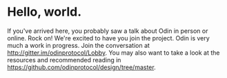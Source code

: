 # Hello, world.

If you've arrived here, you probably saw a talk about Odin in person or online. Rock on! We're excited to have you join the project.
Odin is very much a work in progress. Join the conversation at http://gitter.im/odinprotocol/Lobby. You may also want to take a look at the resources and recommended reading in https://github.com/odinprotocol/design/tree/master.
